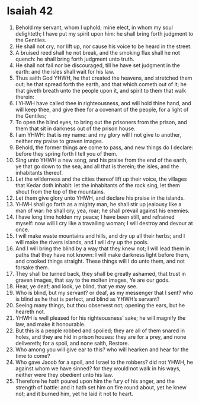 ﻿# Isaiah 42
1. Behold my servant, whom I uphold; mine elect, in whom my soul delighteth; I have put my spirit upon him: he shall bring forth judgment to the Gentiles. 
2. He shall not cry, nor lift up, nor cause his voice to be heard in the street. 
3. A bruised reed shall he not break, and the smoking flax shall he not quench: he shall bring forth judgment unto truth. 
4. He shall not fail nor be discouraged, till he have set judgment in the earth: and the isles shall wait for his law. 
5.  Thus saith God YHWH, he that created the heavens, and stretched them out; he that spread forth the earth, and that which cometh out of it; he that giveth breath unto the people upon it, and spirit to them that walk therein: 
6. I YHWH have called thee in righteousness, and will hold thine hand, and will keep thee, and give thee for a covenant of the people, for a light of the Gentiles; 
7. To open the blind eyes, to bring out the prisoners from the prison, and them that sit in darkness out of the prison house. 
8. I am YHWH: that is my name: and my glory will I not give to another, neither my praise to graven images. 
9. Behold, the former things are come to pass, and new things do I declare: before they spring forth I tell you of them. 
10. Sing unto YHWH a new song, and his praise from the end of the earth, ye that go down to the sea, and all that is therein; the isles, and the inhabitants thereof. 
11. Let the wilderness and the cities thereof lift up their voice, the villages that Kedar doth inhabit: let the inhabitants of the rock sing, let them shout from the top of the mountains. 
12. Let them give glory unto YHWH, and declare his praise in the islands. 
13. YHWH shall go forth as a mighty man, he shall stir up jealousy like a man of war: he shall cry, yea, roar; he shall prevail against his enemies. 
14. I have long time holden my peace; I have been still, and refrained myself: now will I cry like a travailing woman; I will destroy and devour at once. 
15. I will make waste mountains and hills, and dry up all their herbs; and I will make the rivers islands, and I will dry up the pools. 
16. And I will bring the blind by a way that they knew not; I will lead them in paths that they have not known: I will make darkness light before them, and crooked things straight. These things will I do unto them, and not forsake them. 
17.  They shall be turned back, they shall be greatly ashamed, that trust in graven images, that say to the molten images, Ye are our gods. 
18. Hear, ye deaf; and look, ye blind, that ye may see. 
19. Who is blind, but my servant? or deaf, as my messenger that I sent? who is blind as he that is perfect, and blind as YHWH’s servant? 
20. Seeing many things, but thou observest not; opening the ears, but he heareth not. 
21. YHWH is well pleased for his righteousness’ sake; he will magnify the law, and make it honourable. 
22. But this is a people robbed and spoiled; they are all of them snared in holes, and they are hid in prison houses: they are for a prey, and none delivereth; for a spoil, and none saith, Restore. 
23. Who among you will give ear to this? who will hearken and hear for the time to come? 
24. Who gave Jacob for a spoil, and Israel to the robbers? did not YHWH, he against whom we have sinned? for they would not walk in his ways, neither were they obedient unto his law. 
25. Therefore he hath poured upon him the fury of his anger, and the strength of battle: and it hath set him on fire round about, yet he knew not; and it burned him, yet he laid it not to heart. 
